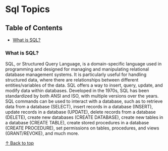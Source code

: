 # Sql Topics

## Table of Contents
- [What is SQL?](#what-is-sql)

### What is SQL?

SQL, or Structured Query Language, is a domain-specific language used in programming and designed for managing and manipulating relational database management systems. It is particularly useful for handling structured data, where there are relationships between different entities/variables of the data. SQL offers a way to insert, query, update, and modify data within databases. Developed in the 1970s, SQL has been standardized by both ANSI and ISO, with multiple versions over the years.
SQL commands can be used to interact with a database, such as to retrieve data from a database (SELECT), insert records in a database (INSERT), update records in a database (UPDATE), delete records from a database (DELETE), create new databases (CREATE DATABASE), create new tables in a database (CREATE TABLE), create stored procedures in a database (CREATE PROCEDURE), set permissions on tables, procedures, and views (GRANT/REVOKE), and much more.

[↑ Back to top](#sql-topics)


